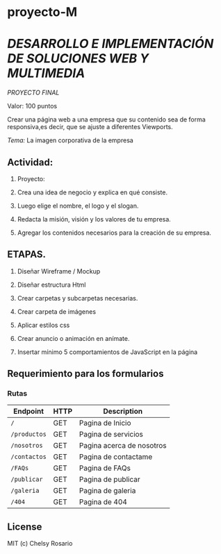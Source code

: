 # proyecto-M

# *DESARROLLO E IMPLEMENTACIÓN DE SOLUCIONES WEB Y MULTIMEDIA*

*PROYECTO FINAL*

Valor: 100 puntos

  

Crear una página web a una empresa que su contenido sea de forma responsiva,es decir, que se ajuste a diferentes Viewports.

*Tema:*
 La imagen corporativa de la empresa

  

## Actividad:

1.  Proyecto:
    

1.  Crea una idea de negocio y explica en qué consiste.
    
2.  Luego elige el nombre, el logo y el slogan.
    
3.  Redacta la misión, visión y los valores de tu empresa.
    
4.  Agregar los contenidos necesarios para la creación de su empresa.
    

  

## ETAPAS.

1.  Diseñar Wireframe / Mockup
    
2.  Diseñar estructura Html
    
3.  Crear carpetas y subcarpetas necesarias.
    
4.  Crear carpeta de imágenes
    
5.  Aplicar estilos css
    
6.  Crear anuncio o animación en anímate.
    
7.  Insertar mínimo 5 comportamientos de JavaScript en la página


## Requerimiento para los formularios 

### Rutas

| Endpoint | HTTP | Description |
| --- | --- | ---|
| `/` | GET | Pagina de Inicio |
| `/productos` | GET | Pagina de servicios |
| `/nosotros` | GET | Pagina acerca de nosotros |
| `/contactos` | GET | Pagina de contactame |
| `/FAQs` | GET | Pagina de FAQs |
| `/publicar` | GET | Pagina de publicar |
| `/galeria` | GET | Pagina de galeria |
| `/404` | GET | Pagina de 404 |

## License
MIT (c) Chelsy Rosario